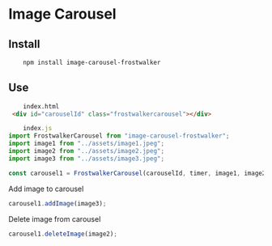 
# Image Carousel

## Install

```bash
    npm install image-carousel-frostwalker
```

## Use

```HTML
    index.html
 <div id="carouselId" class="frostwalkercarousel"></div>
```

```Javascript
    index.js
import FrostwalkerCarousel from "image-carousel-frostwalker";
import image1 from "../assets/image1.jpeg";
import image2 from "../assets/image2.jpeg";
import image3 from "../assets/image3.jpeg";

const carousel1 = FrostwalkerCarousel(carouselId, timer, image1, image2);
```

Add image to carousel

```Javascript
carousel1.addImage(image3);
```

Delete image from carousel

```Javascript
carousel1.deleteImage(image2);
```
